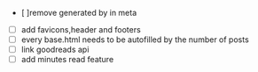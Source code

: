 - [ ]remove generated by in meta
- [ ] add favicons,header and footers 
- [ ] every base.html needs to be autofilled by the number of posts
- [ ] link goodreads api
- [ ] add minutes read feature
